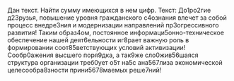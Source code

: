 Дан текст. Найти сумму имеющихся в нем цифр.
Текст:
До1ро2гие д23рузья, повышение уровня гражданского с4ознания влечет за собой процесс внедре3ния и модернизации
направлений пр3огрессивного развития! Таким образ4ом, постоянное информаци5онно-техническое обеспечение нашей
деят6ельности иг8рает важную роль в формировании соот85ветствующих условий активизации! Сообр0ажения высшего поря9дка,
а так9же сло0жив56шаяся структура организации треб0ует о5т на5с ана567лиза экономической целесообра8зности
прини5678маемых реше7ний!